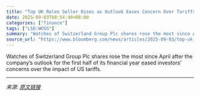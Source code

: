 ```yaml
---
title: "Top UK Rolex Seller Rises as Outlook Eases Concern Over Tariffs"
date: 2025-09-03T08:54:48+08:00
categories: ["finance"]
tags: ["LSE:WOSG"]
summary: "Watches of Switzerland Group Plc shares rose the most since April after the company’s outlook for the first half of its financial year eased investors’ concerns over the impact of US tariffs."
source_url: "https://www.bloomberg.com/news/articles/2025-09-03/top-uk-rolex-seller-rises-as-outlook-eases-concern-over-tariffs"
---
```


Watches of Switzerland Group Plc shares rose the most since April after the company’s outlook for the first half of its financial year eased investors’ concerns over the impact of US tariffs.

---

*来源: [原文链接](https://www.bloomberg.com/news/articles/2025-09-03/top-uk-rolex-seller-rises-as-outlook-eases-concern-over-tariffs)*
